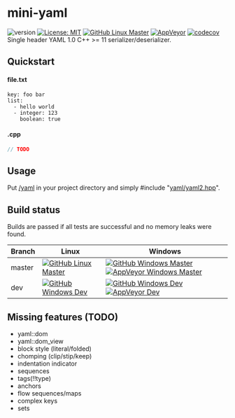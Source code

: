 # mini-yaml

![version](https://img.shields.io/badge/version-v0.1.0-blue) [![License: MIT](https://img.shields.io/badge/License-MIT-brightgreen.svg)](https://opensource.org/licenses/MIT) [![GitHub Linux Master](https://img.shields.io/github/workflow/status/jimmiebergmann/mini-yaml/linux/master?label=Github&logo=Github)](https://github.com/jimmiebergmann/mini-yaml/actions) [![AppVeyor](https://img.shields.io/appveyor/ci/jimmiebergmann/mini-yaml/master?label=AppVeyor&logo=AppVeyor)](https://ci.appveyor.com/project/jimmiebergmann/mini-yaml/branch/master) [![codecov](https://codecov.io/gh/jimmiebergmann/mini-yaml/branch/master/graph/badge.svg)](https://codecov.io/gh/jimmiebergmann/mini-yaml)  
Single header YAML 1.0 C++ >= 11 serializer/deserializer.

## Quickstart
#### file.txt
```
key: foo bar
list:
  - hello world
  - integer: 123
    boolean: true
```
#### .cpp
```cpp
// TODO
```

## Usage
Put [/yaml](https://github.com/jimmiebergmann/mini-yaml/blob/master/yaml) in your project directory and simply #include "[yaml/yaml2.hpp](https://github.com/jimmiebergmann/mini-yaml/blob/master/yaml/yaml2.hpp)".

## Build status
Builds are passed if all tests are successful and no memory leaks were found.

| Branch | Linux  | Windows |
| ------ | ------ | ------- |
| master | [![GitHub Linux Master](https://img.shields.io/github/workflow/status/jimmiebergmann/mini-yaml/linux/master?label=Github&logo=Github)](https://github.com/jimmiebergmann/mini-yaml/actions/workflows/github-build-linux.yml) | [![GitHub Windows Master ](https://img.shields.io/github/workflow/status/jimmiebergmann/mini-yaml/windows/master?label=Github&logo=Github)](https://github.com/jimmiebergmann/mini-yaml/actions/workflows/github-build-windows.yml) [![AppVeyor Windows Master](https://img.shields.io/appveyor/ci/jimmiebergmann/mini-yaml/master?label=AppVeyor&logo=AppVeyor)](https://ci.appveyor.com/project/jimmiebergmann/mini-yaml/branch/master) |
| dev    | [![GitHub Windows Dev](https://img.shields.io/github/workflow/status/jimmiebergmann/mini-yaml/linux/dev?label=Github&logo=Github)](https://github.com/jimmiebergmann/mini-yaml/actions/workflows/github-build-linux.yml) | [![GitHub Windows Dev ](https://img.shields.io/github/workflow/status/jimmiebergmann/mini-yaml/windows/dev?label=Github&logo=Github)](https://github.com/jimmiebergmann/mini-yaml/actions/workflows/github-build-windows.yml) [![AppVeyor Dev](https://img.shields.io/appveyor/ci/jimmiebergmann/mini-yaml/dev?label=AppVeyor&logo=AppVeyor)](https://ci.appveyor.com/project/jimmiebergmann/mini-yaml/branch/dev) |  

## Missing features (TODO)
- yaml::dom
- yaml::dom_view
- block style (literal/folded)
- chomping (clip/stip/keep)
- indentation indicator
- sequences
- tags(!!type)
- anchors
- flow sequences/maps
- complex keys
- sets
